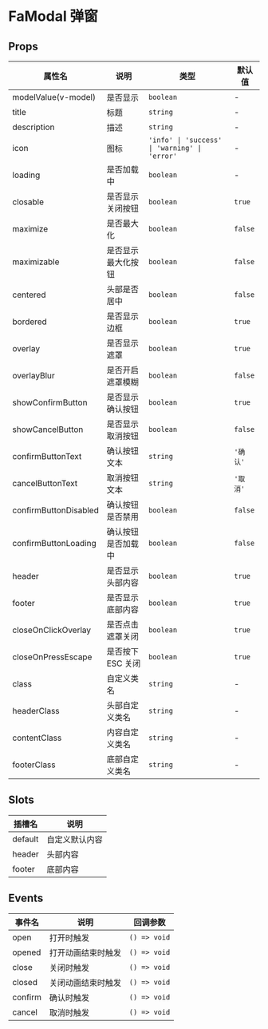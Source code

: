 # FaModal 弹窗

## Props

| 属性名                | 说明               | 类型                                          | 默认值   |
| --------------------- | ------------------ | --------------------------------------------- | -------- |
| modelValue(v-model)   | 是否显示           | `boolean`                                     | -        |
| title                 | 标题               | `string`                                      | -        |
| description           | 描述               | `string`                                      | -        |
| icon                  | 图标               | `'info' \| 'success' \| 'warning' \| 'error'` | -        |
| loading               | 是否加载中         | `boolean`                                     | -        |
| closable              | 是否显示关闭按钮   | `boolean`                                     | `true`   |
| maximize              | 是否最大化         | `boolean`                                     | `false`  |
| maximizable           | 是否显示最大化按钮 | `boolean`                                     | `false`  |
| centered              | 头部是否居中       | `boolean`                                     | `false`  |
| bordered              | 是否显示边框       | `boolean`                                     | `true`   |
| overlay               | 是否显示遮罩       | `boolean`                                     | `true`   |
| overlayBlur           | 是否开启遮罩模糊   | `boolean`                                     | `false`  |
| showConfirmButton     | 是否显示确认按钮   | `boolean`                                     | `true`   |
| showCancelButton      | 是否显示取消按钮   | `boolean`                                     | `false`  |
| confirmButtonText     | 确认按钮文本       | `string`                                      | `'确认'` |
| cancelButtonText      | 取消按钮文本       | `string`                                      | `'取消'` |
| confirmButtonDisabled | 确认按钮是否禁用   | `boolean`                                     | `false`  |
| confirmButtonLoading  | 确认按钮是否加载中 | `boolean`                                     | `false`  |
| header                | 是否显示头部内容   | `boolean`                                     | `true`   |
| footer                | 是否显示底部内容   | `boolean`                                     | `true`   |
| closeOnClickOverlay   | 是否点击遮罩关闭   | `boolean`                                     | `true`   |
| closeOnPressEscape    | 是否按下 ESC 关闭  | `boolean`                                     | `true`   |
| class                 | 自定义类名         | `string`                                      | -        |
| headerClass           | 头部自定义类名     | `string`                                      | -        |
| contentClass          | 内容自定义类名     | `string`                                      | -        |
| footerClass           | 底部自定义类名     | `string`                                      | -        |

## Slots

| 插槽名  | 说明           |
| ------- | -------------- |
| default | 自定义默认内容 |
| header  | 头部内容       |
| footer  | 底部内容       |

## Events

| 事件名  | 说明               | 回调参数     |
| ------- | ------------------ | ------------ |
| open    | 打开时触发         | `() => void` |
| opened  | 打开动画结束时触发 | `() => void` |
| close   | 关闭时触发         | `() => void` |
| closed  | 关闭动画结束时触发 | `() => void` |
| confirm | 确认时触发         | `() => void` |
| cancel  | 取消时触发         | `() => void` |
